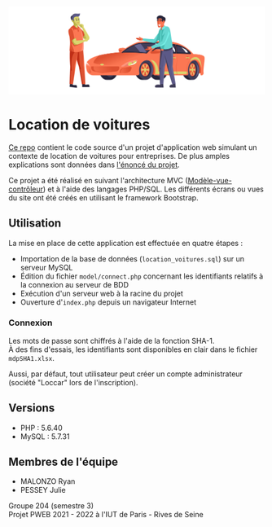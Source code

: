 ![car-dealership](./assets/github-repo-logo.svg)

# Location de voitures

[Ce repo](https://github.com/yusa-ai/pweb) contient le code source d'un projet d'application web simulant un contexte de location de voitures pour entreprises. 
De plus amples explications sont données dans [l'énoncé du projet](PWEB%20PROJET%202021.pdf).

Ce projet a été réalisé en suivant l'architecture MVC ([Modèle-vue-contrôleur](https://fr.wikipedia.org/wiki/Mod%C3%A8le-vue-contr%C3%B4leur)) 
et à l'aide des langages PHP/SQL. Les différents écrans ou vues du site ont été créés en utilisant le framework Bootstrap.

## Utilisation

La mise en place de cette application est effectuée en quatre étapes :
* Importation de la base de données (`location_voitures.sql`) sur un serveur MySQL
* Édition du fichier `model/connect.php` concernant les identifiants relatifs à la connexion au serveur de BDD
* Exécution d'un serveur web à la racine du projet
* Ouverture d'`index.php` depuis un navigateur Internet

### Connexion

Les mots de passe sont chiffrés à l'aide de la fonction SHA-1.  
À des fins d'essais, les identifiants sont disponibles en clair dans le fichier `mdpSHA1.xlsx`.  

Aussi, par défaut, tout utilisateur peut créer un compte administrateur (société "Loccar" lors de l'inscription).

## Versions

* PHP : 5.6.40
* MySQL : 5.7.31

## Membres de l'équipe

* MALONZO Ryan
* PESSEY Julie

Groupe 204 (semestre 3)  
Projet PWEB 2021 - 2022 à l'IUT de Paris - Rives de Seine
